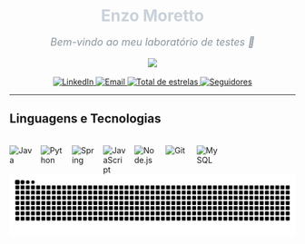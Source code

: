 <h1 align="center" style="color:#c9d1d9;">Enzo Moretto</h1>


<p align="center" style="color:#8b949e; font-style: italic; font-size: 18px;">
  Bem-vindo ao meu laboratório de testes 🧪
</p>


<p align="center">
  <!-- Typing SVG estilo terminal, digitando e apagando, cor visível em todos os temas -->
  <a href="https://github.com/DenverCoder1/readme-typing-svg">
    <img src="https://readme-typing-svg.demolab.com/?lines=Desenvolvedor%20Backend&font=Fira%20Code&center=true&width=440&height=45&color=c9d1d9&vCenter=true&pause=1000&size=22&back=true" />
  </a>
</p>



<p align="center">
    <a href="https://www.linkedin.com/in/enzomorettoo/">
        <img 
            alt="LinkedIn" 
            title="Conecte-se comigo no LinkedIn" 
            src="https://custom-icon-badges.demolab.com/badge/LinkedIn-Connect-blue?logo=linkedin&logoColor=white&style=for-the-badge" 
        />
    </a>
    <a href="mailto:enzomoretto2006@gmail.com">
        <img 
            alt="Email" 
            title="Envie um email" 
            src="https://custom-icon-badges.demolab.com/badge/Email-enzomoretto2006@gmail.com-blue?logo=gmail&logoColor=white&style=for-the-badge&labelColor=0D47A1"
        />
    </a>
    <a href="https://github.com/Moreettoo?tab=repositories&sort=stargazers">
        <img 
            alt="Total de estrelas" 
            title="Total de estrelas GitHub" 
            src="https://custom-icon-badges.demolab.com/github/stars/Moreettoo?color=55960c&style=for-the-badge&labelColor=488207&logo=star&label=estrelas"
        />
    </a>
    <a href="https://github.com/Moreettoo?tab=followers">
        <img 
            alt="Seguidores" 
            title="Me siga no GitHub" 
            src="https://custom-icon-badges.demolab.com/github/followers/Moreettoo?color=236ad3&labelColor=1155ba&style=for-the-badge&logo=github&label=Seguidores&logoColor=white"
        />
    </a>
</p>

---

##   Linguagens e Tecnologias
<br/>
<img 
    align="left" 
    alt="Java" 
    title="Java"
    width="40px" 
    style="padding-right: 15px;"
    src="https://cdn.jsdelivr.net/gh/devicons/devicon@latest/icons/java/java-original.svg"
/>
<img 
    align="left" 
    alt="Python" 
    title="Python"
    width="40px" 
    style="padding-right: 15px;" 
    src="https://cdn.jsdelivr.net/gh/devicons/devicon@latest/icons/python/python-original.svg" 
/>
<img 
    align="left" 
    alt="Spring" 
    title="Spring"
    width="40px" 
    style="padding-right: 15px;" 
    src="https://cdn.jsdelivr.net/gh/devicons/devicon@latest/icons/spring/spring-original.svg"
/>
<img 
    align="left" 
    alt="JavaScript" 
    title="JavaScript"
    width="40px" 
    style="padding-right: 15px;" 
    src="https://cdn.jsdelivr.net/gh/devicons/devicon@latest/icons/javascript/javascript-original.svg"
/>
<img 
    align="left" 
    alt="Node.js" 
    title="Node.js"
    width="40px" 
    style="padding-right: 15px;" 
    src="https://cdn.jsdelivr.net/gh/devicons/devicon@latest/icons/nodejs/nodejs-original.svg"
/>
<img 
    align="left" 
    alt="Git" 
    title="Git"
    width="40px" 
    style="padding-right: 15px;" 
    src="https://cdn.jsdelivr.net/gh/devicons/devicon@latest/icons/git/git-original.svg" 
/>
<img 
    align="left" 
    alt="MySQL" 
    title="MySQL"
    width="40px" 
    style="padding-right: 15px;" 
    src="https://cdn.jsdelivr.net/gh/devicons/devicon@latest/icons/mysql/mysql-original.svg" 
/>


<br/>
<br/>

<picture align="center">
  <source media="(prefers-color-scheme: dark)" srcset="https://raw.githubusercontent.com/fabiuladorafael/fabiuladorafael/output/github-contribution-grid-snake-dark.svg">
  <source media="(prefers-color-scheme: light)" srcset="https://raw.githubusercontent.com/fabiuladorafael/fabiuladorafael/output/github-contribution-grid-snake-dark.svg">
  <img align="center" alt="github contribution grid snake animation" src="https://raw.githubusercontent.com/fabiuladorafael/fabiuladorafael/output/github-contribution-grid-snake.svg">
</picture>
